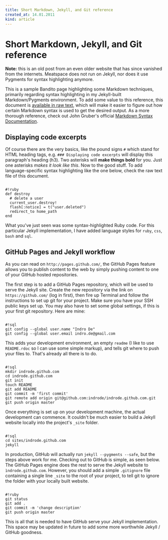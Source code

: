 ```yaml
---
title: Short Markdown, Jekyll, and Git reference
created_at: 14.01.2011
kind: article
---
```


# Short Markdown, Jekyll, and Git reference

<div class="alertbox"><strong>Note:</strong> this is an old post from an even older website that has since vanished from the internets. Meatspace does not run on Jekyll, nor does it use Pygments for syntax highlighting anymore.</div>

This is a sample Bandito page highlighting some Markdown techniques, primarily regarding syntax highlighting in my Jekyll-built Markdown/Pygments environment. To add some value to this reference, this document is [available in raw text](http://github.com/indrode/indrode.github.com/raw/master/_posts/2010-09-10-markdown-jekyll.markdown), which will make it easier to figure out how certain Markdown syntax is used to get the desired output. As a more thorough reference, check out John Gruber's official [Markdown Syntax Documentation](http://daringfireball.net/projects/markdown/syntax).

## Displaying code excerpts

Of course there are the very basics, like the pound signs `#` which stand for HTML heading tags, e.g. `### Displaying code excerpts` will display this paragraph's heading (h3). Two asterisks will **make things bold** for you. Just one asterisks *makes it look like this*. Now to the good stuff. To add language-specific syntax highlighting like the one below, check the raw text file of this document.

<pre><code>
#!ruby
def destroy
  # delete a user
  current_user.destroy!
  flash[:notice] = t("user.deleted")
  redirect_to home_path
end
</code></pre>

What you've just seen was some syntax-highlighted Ruby code. For this particular Jekyll implementation, I have added language styles for `ruby`, `css`, `bash` and `sql`.

## GitHub Pages and Jekyll workflow

As you can read on `http://pages.github.com/`, the GitHub Pages feature allows you to publish content to the web by simply pushing content to one of your GitHub hosted repositories.

The first step is to add a GitHub Pages repository, which will be used to serve the Jekyll site. Create the new repository via the link on `https://github.com/` (log in first), then fire up Terminal and follow the instructions to set up git for your project. Make sure you have your SSH public keys set up. You may also have to set some global settings, if this is your first git repository. Here are mine:

<pre><code>
#!sql
git config --global user.name "Indro De"
git config --global user.email indro.de@gmail.com
</code></pre>

This adds your development environment, an empty `readme` (I like to use `README.rdoc` so I can use some simple markup), and tells git where to push your files to. That's already all there is to do.

<pre><code>
#!sql
mkdir indrode.github.com
cd indrode.github.com
git init
touch README
git add README
git commit -m 'first commit'
git remote add origin git@github.com:indrode/indrode.github.com.git
git push origin master
</code></pre>

Once everything is set up on your development machine, the actual development can commence. It couldn't be much easier to build a Jekyll website locally into the project's `_site` folder.

<pre><code>
#!sql
cd sites/indrode.github.com
jekyll
</code></pre>

In production, GitHub will actually run `jekyll --pygments --safe`, but the steps above work for me. Checking out to GitHub is simple, as seen below. The GitHub Pages engine does the rest to serve the Jekyll website to `ìndrode.github.com`. However, you should add a simple `.gitignore` file containing a single line `_site` to the root of your project, to tell git to ignore the folder with your locally built website.

<pre><code>
#!ruby
git status
git add .
git commit -m 'change description'
git push origin master
</code></pre>

This is all that is needed to have GitHub serve your Jekyll implementation. This space may be updated in future to add some more worthwhile Jekyll / GitHub goodness.